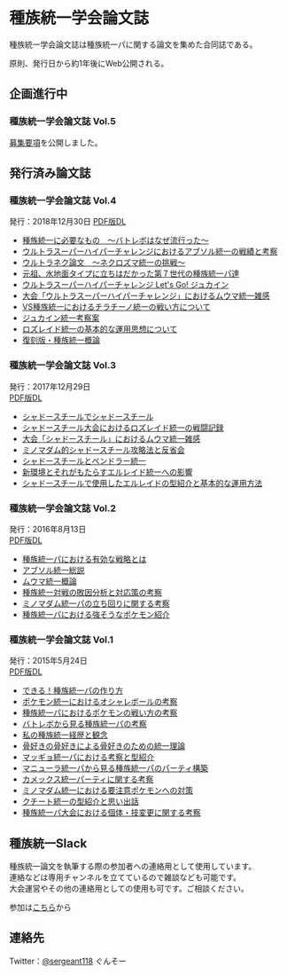 # 種族統一学会論文誌
 種族統一学会論文誌は種族統一パに関する論文を集めた合同誌である。

 原則、発行日から約1年後にWeb公開される。

## 企画進行中

### 種族統一学会論文誌 Vol.5
[募集要項](/Journal5/journal5_notice.md)を公開しました。

## 発行済み論文誌

### 種族統一学会論文誌 Vol.4
発行：2018年12月30日
[PDF版DL](https://drive.google.com/open?id=1dLQFU4JQ-xDDRV_hBAXkkoL-9O1EyRnV)

 - [種族統一に必要なもの　～バトレボはなぜ流行った～](./Journal4/4-01.md)
 - [ウルトラスーパーハイパーチャレンジにおけるアブソル統一の戦績と考察](./Journal4/4-02.md)
 - [ウルトラネク論文　～ネクロズマ統一の挑戦～](./Journal4/4-03.md)
 - [元祖、水地面タイプに立ちはだかった第７世代の種族統一パ達](./Journal4/4-04.md)
 - [ウルトラスーパーハイパーチャレンジ Let's Go! ジュカイン](./Journal4/4-05.md)
 - [大会「ウルトラスーパーハイパーチャレンジ」におけるムウマ統一雑感](./Journal4/4-07.md)
 - [VS種族統一におけるチラチーノ統一の戦い方について](./Journal4/4-06.md)
 - [ジュカイン統一考察案](./Journal4/4-08.md)
 - [ロズレイド統一の基本的な運用思想について](./Journal4/4-09.md)
 - [復刻版・種族統一概論](./Journal4/4-10.md)

### 種族統一学会論文誌 Vol.3
発行：2017年12月29日  
[PDF版DL](https://drive.google.com/open?id=1CbB1xrARe3j3FN9BokAcwSpBBil9s2mq)

 - [シャドースチールでシャドースチール](./Journal3/3-01.md)
 - [シャドースチール大会におけるロズレイド統一の戦闘記録](./Journal3/3-02.md)
 - [大会「シャドースチール」におけるムウマ統一雑感](./Journal3/3-03.md)
 - [ミノマダム的シャドースチール攻略法と反省会](./Journal3/3-04.md)
 - [シャドースチールとペンドラー統一](./Journal3/3-05.md)
 - [新環境とそれがもたらすエルレイド統一への影響](./Journal3/3-06.md)
 - [シャドースチールで使用したエルレイドの型紹介と基本的な運用方法](./Journal3/3-07.md)

### 種族統一学会論文誌 Vol.2
発行：2016年8月13日  
[PDF版DL](https://drive.google.com/open?id=1YImulZOsp2yg9aXZxH4VisnYdJpJ3Pfb)

 - [種族統一パにおける有効な戦略とは](./Journal2/2-01.md)
 - [アブソル統一総説](./Journal2/2-02.md)
 - [ムウマ統一概論](./Journal2/2-03.md)
 - [種族統一対戦の敗因分析と対応策の考察](./Journal2/2-04.md)
 - [ミノマダム統一パの立ち回りに関する考察](./Journal2/2-05.md)
 - [種族統一パにおける強そうなポケモン紹介](./Journal2/2-06.md)

### 種族統一学会論文誌 Vol.1
発行：2015年5月24日  
[PDF版DL](https://drive.google.com/open?id=1nTeiexwNg3XYcGKOwW4NuOZGUjdJa3N1)

 - [できる！種族統一パの作り方](./Journal1/1-01.md)
 - [ポケモン統一におけるオシャレボールの考察](./Journal1/1-02.md)
 - [種族統一パにおけるポケモンの戦い方の考察](./Journal1/1-03.md)
 - [バトレボから見る種族統一パの考察](./Journal1/1-04.md)
 - [私の種族統一経歴と観念](./Journal1/1-05.md)
 - [骨好きの骨好きによる骨好きのための統一理論](./Journal1/1-06.md)
 - [マッギョ統一パにおける考察と型紹介](./Journal1/1-07.md)
 - [マニューラ統一パから見る種族統一パのパーティ構築](./Journal1/1-08.md)
 - [カメックス統一パーティに関する考察](./Journal1/1-09.md)
 - [ミノマダム統一における要注意ポケモンへの対策](./Journal1/1-10.md)
 - [クチート統一の型紹介と思い出話](./Journal1/1-11.md)
 - [種族統一パ大会における個体・技変更に関する考察](./Journal1/1-12.md)

## 種族統一Slack
種族統一論文を執筆する際の参加者への連絡用として使用しています。  
連絡などは専用チャンネルを立てているので雑談なども可能です。  
大会運営やその他の連絡用としての使用も可です。ご相談ください。

参加は[こちら](https://join.slack.com/t/shuzokutouitsupoke/shared_invite/enQtNDg2MjI1NDgzMTEwLTNkMGRiMGJjYzdkYmIwZTAzNWQ3ODY1YzM5YjYzYmUwZDM2MDcxY2I5ZjExZTljN2JiOTdmNjc5MjhjZDg0MWE)から

## 連絡先
Twitter：[@sergeant118](https://twitter.com/sergeant118) ぐんそー
